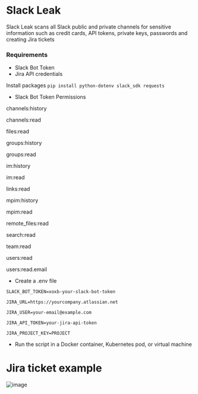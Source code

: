 # Slack Leak

Slack Leak scans all Slack public and private channels for sensitive information such as credit cards, API tokens, private keys, passwords and creating Jira tickets

### Requirements

* Slack Bot Token
* Jira API credentials 

Install packages
`pip install python-dotenv slack_sdk requests`


* Slack Bot Token Permissions
  
channels:history

channels:read

files:read

groups:history

groups:read

im:history

im:read

links:read

mpim:history

mpim:read

remote_files:read

search:read

team:read

users:read

users:read.email


* Create a .env file

`SLACK_BOT_TOKEN=xoxb-your-slack-bot-token`

`JIRA_URL=https://yourcompany.atlassian.net`

`JIRA_USER=your-email@example.com`

`JIRA_API_TOKEN=your-jira-api-token`

`JIRA_PROJECT_KEY=PROJECT`


* Run the script in a Docker container, Kubernetes pod, or virtual machine

# Jira ticket example

![image](https://github.com/user-attachments/assets/426ecc75-5374-47af-a48a-5a32504ea98d)




